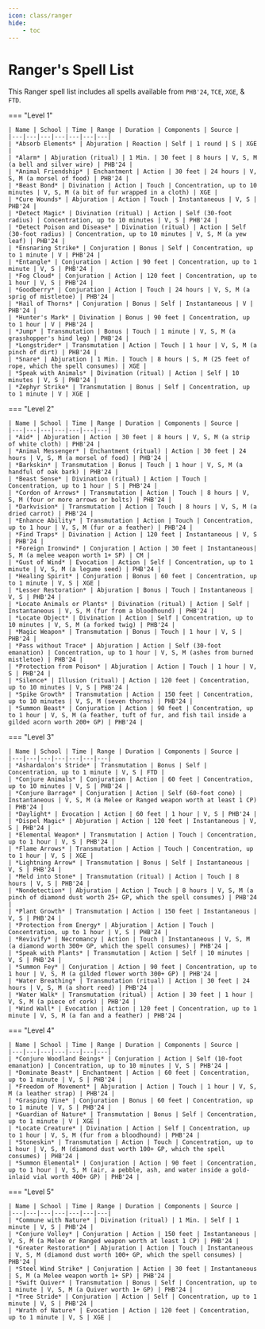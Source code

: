 ```yaml
---
icon: class/ranger
hide:
    - toc
---
```


# Ranger's Spell List

This Ranger spell list includes all spells available from `PHB'24`, `TCE`, `XGE`, & `FTD`.

=== "Level 1"

    | Name | School | Time | Range | Duration | Components | Source |
    |---|---|---|---|---|---|---|
    | *Absorb Elements* | Abjuration | Reaction | Self | 1 round | S | XGE |
    | *Alarm* | Abjuration (ritual) | 1 Min. | 30 feet | 8 hours | V, S, M (a bell and silver wire) | PHB'24 |
    | *Animal Friendship* | Enchantment | Action | 30 feet | 24 hours | V, S, M (a morsel of food) | PHB'24 |
    | *Beast Bond* | Divination | Action | Touch | Concentration, up to 10 minutes | V, S, M (a bit of fur wrapped in a cloth) | XGE |
    | *Cure Wounds* | Abjuration | Action | Touch | Instantaneous | V, S | PHB'24 |
    | *Detect Magic* | Divination (ritual) | Action | Self (30-foot radius) | Concentration, up to 10 minutes | V, S | PHB'24 |
    | *Detect Poison and Disease* | Divination (ritual) | Action | Self (30-foot radius) | Concentration, up to 10 minutes | V, S, M (a yew leaf) | PHB'24 |
    | *Ensnaring Strike* | Conjuration | Bonus | Self | Concentration, up to 1 minute | V | PHB'24 |
    | *Entangle* | Conjuration | Action | 90 feet | Concentration, up to 1 minute | V, S | PHB'24 |
    | *Fog Cloud* | Conjuration | Action | 120 feet | Concentration, up to 1 hour | V, S | PHB'24 |
    | *Goodberry* | Conjuration | Action | Touch | 24 hours | V, S, M (a sprig of mistletoe) | PHB'24 |
    | *Hail of Thorns* | Conjuration | Bonus | Self | Instantaneous | V | PHB'24 |
    | *Hunter's Mark* | Divination | Bonus | 90 feet | Concentration, up to 1 hour | V | PHB'24 |
    | *Jump* | Transmutation | Bonus | Touch | 1 minute | V, S, M (a grasshopper's hind leg) | PHB'24 |
    | *Longstrider* | Transmutation | Action | Touch | 1 hour | V, S, M (a pinch of dirt) | PHB'24 |
    | *Snare* | Abjuration | 1 Min. | Touch | 8 hours | S, M (25 feet of rope, which the spell consumes) | XGE |
    | *Speak with Animals* | Divination (ritual) | Action | Self | 10 minutes | V, S | PHB'24 |
    | *Zephyr Strike* | Transmutation | Bonus | Self | Concentration, up to 1 minute | V | XGE |

=== "Level 2"

    | Name | School | Time | Range | Duration | Components | Source |
    |---|---|---|---|---|---|---|
    | *Aid* | Abjuration | Action | 30 feet | 8 hours | V, S, M (a strip of white cloth) | PHB'24 |
    | *Animal Messenger* | Enchantment (ritual) | Action | 30 feet | 24 hours | V, S, M (a morsel of food) | PHB'24 |
    | *Barkskin* | Transmutation | Bonus | Touch | 1 hour | V, S, M (a handful of oak bark) | PHB'24 |
    | *Beast Sense* | Divination (ritual) | Action | Touch | Concentration, up to 1 hour | S | PHB'24 |
    | *Cordon of Arrows* | Transmutation | Action | Touch | 8 hours | V, S, M (four or more arrows or bolts) | PHB'24 |
    | *Darkvision* | Transmutation | Action | Touch | 8 hours | V, S, M (a dried carrot) | PHB'24 |
    | *Enhance Ability* | Transmutation | Action | Touch | Concentration, up to 1 hour | V, S, M (fur or a feather) | PHB'24 |
    | *Find Traps* | Divination | Action | 120 feet | Instantaneous | V, S | PHB'24 |
    | *Foreign Ironwind* | Conjuration | Action | 30 feet | Instantaneous| S, M (a melee weapon worth 1+ SP) | CM |
    | *Gust of Wind* | Evocation | Action | Self | Concentration, up to 1 minute | V, S, M (a legume seed) | PHB'24 |
    | *Healing Spirit* | Conjuration | Bonus | 60 feet | Concentration, up to 1 minute | V, S | XGE |
    | *Lesser Restoration* | Abjuration | Bonus | Touch | Instantaneous | V, S | PHB'24 |
    | *Locate Animals or Plants* | Divination (ritual) | Action | Self | Instantaneous | V, S, M (fur from a bloodhound) | PHB'24 |
    | *Locate Object* | Divination | Action | Self | Concentration, up to 10 minutes | V, S, M (a forked twig) | PHB'24 |
    | *Magic Weapon* | Transmutation | Bonus | Touch | 1 hour | V, S | PHB'24 |
    | *Pass without Trace* | Abjuration | Action | Self (30-foot emanation) | Concentration, up to 1 hour | V, S, M (ashes from burned mistletoe) | PHB'24 |
    | *Protection from Poison* | Abjuration | Action | Touch | 1 hour | V, S | PHB'24 |
    | *Silence* | Illusion (ritual) | Action | 120 feet | Concentration, up to 10 minutes | V, S | PHB'24 |
    | *Spike Growth* | Transmutation | Action | 150 feet | Concentration, up to 10 minutes | V, S, M (seven thorns) | PHB'24 |
    | *Summon Beast* | Conjuration | Action | 90 feet | Concentration, up to 1 hour | V, S, M (a feather, tuft of fur, and fish tail inside a gilded acorn worth 200+ GP) | PHB'24 |

=== "Level 3"

    | Name | School | Time | Range | Duration | Components | Source |
    |---|---|---|---|---|---|---|
    | *Ashardalon's Stride* | Transmutation | Bonus | Self | Concentration, up to 1 minute | V, S | FTD |
    | *Conjure Animals* | Conjuration | Action | 60 feet | Concentration, up to 10 minutes | V, S | PHB'24 |
    | *Conjure Barrage* | Conjuration | Action | Self (60-foot cone) | Instantaneous | V, S, M (a Melee or Ranged weapon worth at least 1 CP) | PHB'24 |
    | *Daylight* | Evocation | Action | 60 feet | 1 hour | V, S | PHB'24 |
    | *Dispel Magic* | Abjuration | Action | 120 feet | Instantaneous | V, S | PHB'24 |
    | *Elemental Weapon* | Transmutation | Action | Touch | Concentration, up to 1 hour | V, S | PHB'24 |
    | *Flame Arrows* | Transmutation | Action | Touch | Concentration, up to 1 hour | V, S | XGE |
    | *Lightning Arrow* | Transmutation | Bonus | Self | Instantaneous | V, S | PHB'24 |
    | *Meld into Stone* | Transmutation (ritual) | Action | Touch | 8 hours | V, S | PHB'24 |
    | *Nondetection* | Abjuration | Action | Touch | 8 hours | V, S, M (a pinch of diamond dust worth 25+ GP, which the spell consumes) | PHB'24 |
    | *Plant Growth* | Transmutation | Action | 150 feet | Instantaneous | V, S | PHB'24 |
    | *Protection from Energy* | Abjuration | Action | Touch | Concentration, up to 1 hour | V, S | PHB'24 |
    | *Revivify* | Necromancy | Action | Touch | Instantaneous | V, S, M (a diamond worth 300+ GP, which the spell consumes) | PHB'24 |
    | *Speak with Plants* | Transmutation | Action | Self | 10 minutes | V, S | PHB'24 |
    | *Summon Fey* | Conjuration | Action | 90 feet | Concentration, up to 1 hour | V, S, M (a gilded flower worth 300+ GP) | PHB'24 |
    | *Water Breathing* | Transmutation (ritual) | Action | 30 feet | 24 hours | V, S, M (a short reed) | PHB'24 |
    | *Water Walk* | Transmutation (ritual) | Action | 30 feet | 1 hour | V, S, M (a piece of cork) | PHB'24 |
    | *Wind Wall* | Evocation | Action | 120 feet | Concentration, up to 1 minute | V, S, M (a fan and a feather) | PHB'24 |

=== "Level 4"

    | Name | School | Time | Range | Duration | Components | Source |
    |---|---|---|---|---|---|---|
    | *Conjure Woodland Beings* | Conjuration | Action | Self (10-foot emanation) | Concentration, up to 10 minutes | V, S | PHB'24 |
    | *Dominate Beast* | Enchantment | Action | 60 feet | Concentration, up to 1 minute | V, S | PHB'24 |
    | *Freedom of Movement* | Abjuration | Action | Touch | 1 hour | V, S, M (a leather strap) | PHB'24 |
    | *Grasping Vine* | Conjuration | Bonus | 60 feet | Concentration, up to 1 minute | V, S | PHB'24 |
    | *Guardian of Nature* | Transmutation | Bonus | Self | Concentration, up to 1 minute | V | XGE |
    | *Locate Creature* | Divination | Action | Self | Concentration, up to 1 hour | V, S, M (fur from a bloodhound) | PHB'24 |
    | *Stoneskin* | Transmutation | Action | Touch | Concentration, up to 1 hour | V, S, M (diamond dust worth 100+ GP, which the spell consumes) | PHB'24 |
    | *Summon Elemental* | Conjuration | Action | 90 feet | Concentration, up to 1 hour | V, S, M (air, a pebble, ash, and water inside a gold-inlaid vial worth 400+ GP) | PHB'24 |

=== "Level 5"

    | Name | School | Time | Range | Duration | Components | Source |
    |---|---|---|---|---|---|---|
    | *Commune with Nature* | Divination (ritual) | 1 Min. | Self | 1 minute | V, S | PHB'24 |
    | *Conjure Volley* | Conjuration | Action | 150 feet | Instantaneous | V, S, M (a Melee or Ranged weapon worth at least 1 CP) | PHB'24 |
    | *Greater Restoration* | Abjuration | Action | Touch | Instantaneous | V, S, M (diamond dust worth 100+ GP, which the spell consumes) | PHB'24 |
    | *Steel Wind Strike* | Conjuration | Action | 30 feet | Instantaneous | S, M (a Melee weapon worth 1+ SP) | PHB'24 |
    | *Swift Quiver* | Transmutation | Bonus | Self | Concentration, up to 1 minute | V, S, M (a Quiver worth 1+ GP) | PHB'24 |
    | *Tree Stride* | Conjuration | Action | Self | Concentration, up to 1 minute | V, S | PHB'24 |
    | *Wrath of Nature* | Evocation | Action | 120 feet | Concentration, up to 1 minute | V, S | XGE |